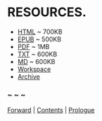 # RESOURCES.


* [HTML](https://frypatch.github.io/The-Price-of-Remembering/) ~ 700KB
* [EPUB](https://github.com/frypatch/The-Price-of-Remembering/releases/latest/The.Kingkiller.Chronicle.Day.Three.epub) ~ 500KB
* [PDF](https://github.com/frypatch/The-Price-of-Remembering/releases/latest/The.Kingkiller.Chronicle.Day.Three.pdf) ~ 1MB
* [TXT](https://github.com/frypatch/The-Price-of-Remembering/releases/latest/The.Kingkiller.Chronicle.Day.Three.txt) ~ 600KB
* [MD](https://github.com/frypatch/The-Price-of-Remembering/releases/latest/The.Kingkiller.Chronicle.Day.Three.md) ~ 600KB
* [Workspace](https://github.com/frypatch/The-Price-of-Remembering/)
* [Archive](https://web.archive.org/web/2/https://frypatch.github.io/The-Price-of-Remembering/)

### ~ ~ ~

[Forward](Forward.md) | [Contents](Contents.md) | [Prologue](Prologue.md)
